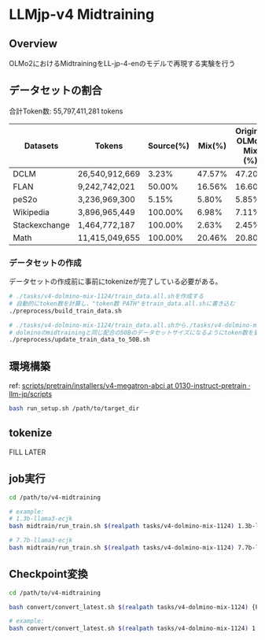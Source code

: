 # LLMjp-v4 Midtraining

## Overview

OLMo2におけるMidtrainingをLL-jp-4-enのモデルで再現する実験を行う

## データセットの割合

合計Token数: 55,797,411,281 tokens

| Datasets      | Tokens         | Source(%) | Mix(%) | Original OLMo2 Mix (%) |
|---------------|----------------|-----------|--------|------------------------|
| DCLM          | 26,540,912,669 | 3.23%     | 47.57% | 47.20%                 |
| FLAN          | 9,242,742,021  | 50.00%    | 16.56% | 16.60%                 |
| peS2o         | 3,236,969,300  | 5.15%     | 5.80%  | 5.85%                  |
| Wikipedia     | 3,896,965,449  | 100.00%   | 6.98%  | 7.11%                  |
| Stackexchange | 1,464,772,187  | 100.00%   | 2.63%  | 2.45%                  |
| Math          | 11,415,049,655 | 100.00%   | 20.46% | 20.80%                 |

### データセットの作成

データセットの作成前に事前にtokenizeが完了している必要がある。

```sh
# ./tasks/v4-dolmino-mix-1124/train_data.all.shを作成する
# 自動的にtoken数を計算し、"token数 PATH"をtrain_data.all.shに書き込む
./preprocess/build_train_data.sh

# ./tasks/v4-dolmino-mix-1124/train_data.all.shから./tasks/v4-dolmino-mix-1124/train_data.shを作成する
# dolminoのmidtrainingと同じ配合の50Bのデータセットサイズになるようにtoken数を更新する
./preprocess/update_train_data_to_50B.sh
```



## 環境構築

ref: [scripts/pretrain/installers/v4-megatron-abci at 0130-instruct-pretrain · llm-jp/scripts](https://github.com/llm-jp/scripts/tree/0130-instruct-pretrain/pretrain/installers/v4-megatron-abci)

```sh
bash run_setup.sh /path/to/target_dir
```

## tokenize

FILL LATER

## job実行

```sh
cd /path/to/v4-midtraining

# example:
# 1.3b-llama3-ecjk
bash midtrain/run_train.sh $(realpath tasks/v4-dolmino-mix-1124) 1.3b-llama3-ecjk 16

# 7.7b-llama3-ecjk
bash midtrain/run_train.sh $(realpath tasks/v4-dolmino-mix-1124) 7.7b-llama3-ecjk 16
```

## Checkpoint変換

```sh
cd /path/to/v4-midtraining

bash convert/convert_latest.sh $(realpath tasks/v4-dolmino-mix-1124) {PARAM_NAME} {ITER}

# example:
bash convert/convert_latest.sh $(realpath tasks/v4-dolmino-mix-1124) 1.3b-llama3-ecjk 1
```
